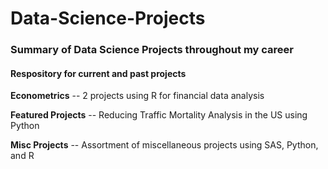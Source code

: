 # Data-Science-Projects
### Summary of Data Science Projects throughout my career
  
#### Respository for current and past projects
      
**Econometrics** -- 2 projects using R for financial data analysis  
  
**Featured Projects** -- Reducing Traffic Mortality Analysis in the US using Python  
  
**Misc Projects**  -- Assortment of miscellaneous projects using SAS, Python, and R  

